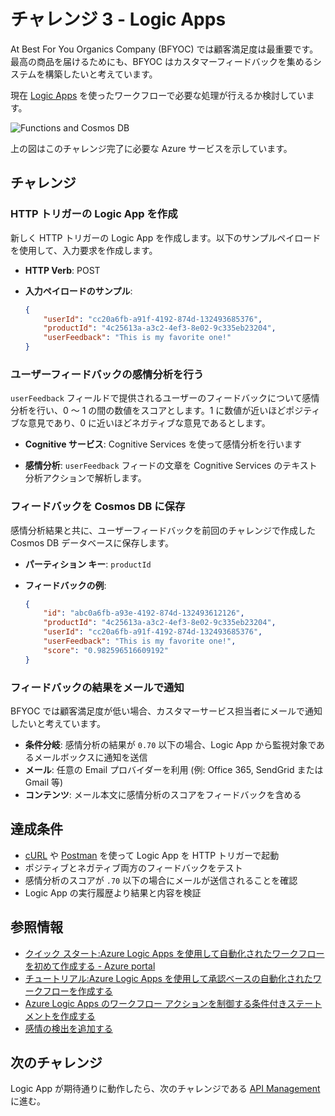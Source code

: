 # チャレンジ 3 - Logic Apps

At Best For You Organics Company (BFYOC) では顧客満足度は最重要です。最高の商品を届けるためにも、BFYOC はカスタマーフィードバックを集めるシステムを構築したいと考えています。

現在 [Logic Apps](https://azure.microsoft.com/ja-jp/services/logic-apps/) を使ったワークフローで必要な処理が行えるか検討しています。

![Functions and Cosmos DB](../Images/challenge3.png)

上の図はこのチャレンジ完了に必要な Azure サービスを示しています。

## チャレンジ

### HTTP トリガーの Logic App を作成

新しく HTTP トリガーの Logic App を作成します。以下のサンプルペイロードを使用して、入力要求を作成します。

* **HTTP Verb**: POST

* **入力ペイロードのサンプル**:

    ``` JSON
    {
        "userId": "cc20a6fb-a91f-4192-874d-132493685376",
        "productId": "4c25613a-a3c2-4ef3-8e02-9c335eb23204",
        "userFeedback": "This is my favorite one!"
    }
    ```

### ユーザーフィードバックの感情分析を行う

 `userFeedback` フィールドで提供されるユーザーのフィードバックについて感情分析を行い、0 ～ 1 の間の数値をスコアとします。1 に数値が近いほどポジティブな意見であり、0 に近いほどネガティブな意見であるとします。

* **Cognitive サービス**: Cognitive Services を使って感情分析を行います

* **感情分析**: `userFeedback` フィードの文章を Cognitive Services のテキスト分析アクションで解析します。

### フィードバックを Cosmos DB に保存

感情分析結果と共に、ユーザーフィードバックを前回のチャレンジで作成した Cosmos DB データベースに保存します。

* **パーティション キー**: `productId` 
* **フィードバックの例**:

    ``` JSON
    {
        "id": "abc0a6fb-a93e-4192-874d-132493612126",
        "productId": "4c25613a-a3c2-4ef3-8e02-9c335eb23204",
        "userId": "cc20a6fb-a91f-4192-874d-132493685376",
        "userFeedback": "This is my favorite one!",
        "score": "0.982596516609192"
    }
    ```

### フィードバックの結果をメールで通知

BFYOC では顧客満足度が低い場合、カスタマーサービス担当者にメールで通知したいと考えています。

* **条件分岐**: 感情分析の結果が `0.70` 以下の場合、Logic App から監視対象であるメールボックスに通知を送信
* **メール**: 任意の Email プロバイダーを利用 (例: Office 365, SendGrid または Gmail 等)
* **コンテンツ**: メール本文に感情分析のスコアをフィードバックを含める

## 達成条件

* [cURL](https://curl.haxx.se/) や [Postman](https://www.getpostman.com/) を使って Logic App を HTTP トリガーで起動
* ポジティブとネガティブ両方のフィードバックをテスト
* 感情分析のスコアが `.70` 以下の場合にメールが送信されることを確認
* Logic App の実行履歴より結果と内容を検証

## 参照情報

* [クイック スタート:Azure Logic Apps を使用して自動化されたワークフローを初めて作成する - Azure portal](https://docs.microsoft.com/ja-jp/azure/logic-apps/quickstart-create-first-logic-app-workflow)
* [チュートリアル:Azure Logic Apps を使用して承認ベースの自動化されたワークフローを作成する](https://docs.microsoft.com/ja-jp/azure/logic-apps/tutorial-process-mailing-list-subscriptions-workflow)
* [Azure Logic Apps のワークフロー アクションを制御する条件付きステートメントを作成する](https://docs.microsoft.com/ja-jp/azure/logic-apps/logic-apps-control-flow-conditional-statement)
* [感情の検出を追加する](https://docs.microsoft.com/ja-jp/azure/azure-functions/functions-twitter-email#add-sentiment-detection)

## 次のチャレンジ

Logic App が期待通りに動作したら、次のチャレンジである [API Management](..//Challenge-4-API-Management/readme.md) に進む。
